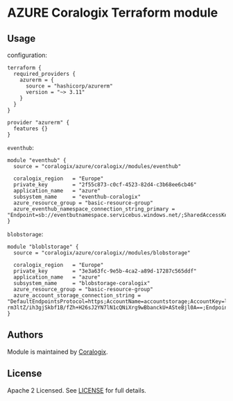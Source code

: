 # AZURE Coralogix Terraform module

## Usage

configuration: 

```hcl
terraform {
  required_providers {
    azurerm = {
      source = "hashicorp/azurerm"
      version = "~> 3.11"
    }
  }
}

provider "azurerm" {
  features {}
}
```

`eventhub`:

```hcl
module "eventhub" {
  source = "coralogix/azure/coralogix//modules/eventhub"

  coralogix_region   = "Europe"
  private_key        = "2f55c873-c0cf-4523-82d4-c3b68ee6cb46"
  application_name   = "azure"
  subsystem_name     = "eventhub-coralogix"
  azure_resource_group = "basic-resource-group"
  azure_eventhub_namespace_connection_string_primary = "Endpoint=sb://eventbutnamespace.servicebus.windows.net/;SharedAccessKeyName=readonly;SharedAccessKey=YBtHnn3X8jGQ+GNjCFGE7CYVHBy0JgLsfTDKYsKL8TI="
}
```

`blobstorage`:

```hcl
module "bloblstorage" {
  source = "coralogix/azure/coralogix//modules/blobstorage"

  coralogix_region   = "Europe"
  private_key        = "3e3a63fc-9e5b-4ca2-a89d-17287c565ddf"
  application_name   = "azure"
  subsystem_name     = "blobstorage-coralogix"
  azure_resource_group = "basic-resource-group"
  azure_account_storage_connection_string = "DefaultEndpointsProtocol=https;AccountName=accountstorage;AccountKey=lFlEx8EsrgiTcZPL5PnRRXRD-rm3ltZ/ih3gjSkbf1B/fZh+H26sJ2YN7lN1cQNiXrg9wBbanckU+ASteBjl0A==;EndpointSuffix=core.windows.net"
}
```
## Authors

Module is maintained by [Coralogix](https://github.com/coralogix).

## License

Apache 2 Licensed. See [LICENSE](https://github.com/coralogix/terraform-coralogix-aws/tree/master/LICENSE) for full details.